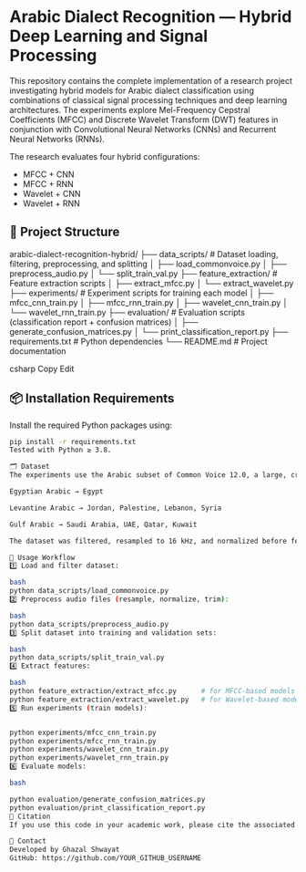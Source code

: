 # Arabic Dialect Recognition — Hybrid Deep Learning and Signal Processing

This repository contains the complete implementation of a research project investigating hybrid models for Arabic dialect classification using combinations of classical signal processing techniques and deep learning architectures. The experiments explore Mel-Frequency Cepstral Coefficients (MFCC) and Discrete Wavelet Transform (DWT) features in conjunction with Convolutional Neural Networks (CNNs) and Recurrent Neural Networks (RNNs).

The research evaluates four hybrid configurations:
- MFCC + CNN
- MFCC + RNN
- Wavelet + CNN
- Wavelet + RNN

## 📁 Project Structure

arabic-dialect-recognition-hybrid/
├── data_scripts/ # Dataset loading, filtering, preprocessing, and splitting
│ ├── load_commonvoice.py
│ ├── preprocess_audio.py
│ └── split_train_val.py
├── feature_extraction/ # Feature extraction scripts
│ ├── extract_mfcc.py
│ └── extract_wavelet.py
├── experiments/ # Experiment scripts for training each model
│ ├── mfcc_cnn_train.py
│ ├── mfcc_rnn_train.py
│ ├── wavelet_cnn_train.py
│ └── wavelet_rnn_train.py
├── evaluation/ # Evaluation scripts (classification report + confusion matrices)
│ ├── generate_confusion_matrices.py
│ └── print_classification_report.py
├── requirements.txt # Python dependencies
└── README.md # Project documentation

csharp
Copy
Edit

## 📦 Installation Requirements

Install the required Python packages using:

```bash
pip install -r requirements.txt
Tested with Python ≥ 3.8.

🗂 Dataset
The experiments use the Arabic subset of Common Voice 12.0, a large, crowd-sourced multilingual speech dataset. Dialects are assigned based on speaker country metadata:

Egyptian Arabic → Egypt

Levantine Arabic → Jordan, Palestine, Lebanon, Syria

Gulf Arabic → Saudi Arabia, UAE, Qatar, Kuwait

The dataset was filtered, resampled to 16 kHz, and normalized before feature extraction. Approx. 6 hours of speech were used across the three dialect groups.

🧰 Usage Workflow
1️⃣ Load and filter dataset:

bash
python data_scripts/load_commonvoice.py
2️⃣ Preprocess audio files (resample, normalize, trim):

bash
python data_scripts/preprocess_audio.py
3️⃣ Split dataset into training and validation sets:

bash
python data_scripts/split_train_val.py
4️⃣ Extract features:

bash
python feature_extraction/extract_mfcc.py      # for MFCC-based models
python feature_extraction/extract_wavelet.py   # for Wavelet-based models
5️⃣ Run experiments (train models):


python experiments/mfcc_cnn_train.py
python experiments/mfcc_rnn_train.py
python experiments/wavelet_cnn_train.py
python experiments/wavelet_rnn_train.py
6️⃣ Evaluate models:

bash

python evaluation/generate_confusion_matrices.py
python evaluation/print_classification_report.py
📄 Citation
If you use this code in your academic work, please cite the associated paper or this repository.

📧 Contact
Developed by Ghazal Shwayat
GitHub: https://github.com/YOUR_GITHUB_USERNAME
